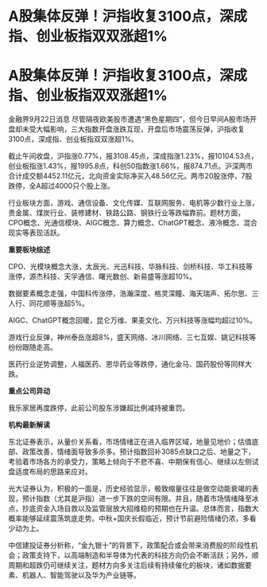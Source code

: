 # A股集体反弹！沪指收复3100点，深成指、创业板指双双涨超1%

# A股集体反弹！沪指收复3100点，深成指、创业板指双双涨超1%

金融界9月22日消息
尽管隔夜欧美股市遭遇“黑色星期四”，但今日早间A股市场开盘却未受大幅影响，三大指数开盘涨跌互现，开盘后市场震荡反弹，沪指收复3100点，深成指、创业板指双双涨超1%。

截止午间收盘，沪指涨0.77%，报3108.45点，深成指涨1.23%，报10104.53点，创业板指涨1.43%，报1995.8点，科创50指数涨1.66%，报874.71点。沪深两市合计成交额4452.11亿元，北向资金实际净买入48.56亿元。两市20股涨停，7股跌停，全A超过4000只个股上涨。

行业板块方面，游戏、通信设备、文化传媒、互联网服务、电机等少数行业上涨，贵金属、煤炭行业、装修建材、铁路公路、钢铁行业等跌幅靠前。题材方面，CPO概念、光通信模块、AIGC概念、算力概念、ChatGPT概念、液冷概念、混合现实等表现活跃。

**重要板块综述**

CPO、光模块概念大涨，太辰光、光迅科技、华脉科技、剑桥科技、华工科技等涨停，源杰科技、天孚通信、曙光数创、新易盛等涨超10%。

数据要素概念走强，中国科传涨停，浩瀚深度、格灵深瞳、海天瑞声、拓尔思、三人行、同花顺等涨超5%。

AIGC、ChatGPT概念回暖，昆仑万维、果麦文化、万兴科技等涨幅均超过10%。

游戏行业反弹，神州泰岳涨超8%，盛天网络、冰川网络、三七互娱、姚记科技等纷纷跟随走高。

医药行业逆势调整，人福医药、恩华药业等跌停，通化金马、国药股份等同样大跌。

**重点公司异动**

我乐家居再度跌停，此前公司股东涉嫌超比例减持被重罚。

**机构最新解读**

东北证券表示，从量价关系看，市场情绪正在进入临界区域，地量见地价；估值底部、政策改善，情绪面导致多杀多。预计指数回补3085点缺口之后、地量之下，考验着市场各方的承受力，策略上倾向于不悲不喜、中期保有信心、继续以左侧试盘适度布局的思路来应对。

光大证券认为，积极的一面是，历史经验显示，极致缩量往往是做空动能衰竭的表现，预计指数（尤其是沪指）进一步下跌的空间有限。并且，随着市场情绪降至冰点，抄底资金入场自救以及监管层放大招维稳的预期也在升温。总体而言，指数大概率能够延续震荡筑底走势。中秋+国庆长假临近，预计节前避险情绪仍浓，多看少动为上。

中信建投证券分析称，“金九银十”的背景下，政策配合或会带来消费股的阶段性机会；政策支持下，以高端制造和半导体为代表的科技方向仍会不断活跃；另外，顺周期和超跌仍可继续关注，题材方向多关注后续有持续催化的板块，诸如数据要素、机器人、智能驾驶以及华为产业链等。

